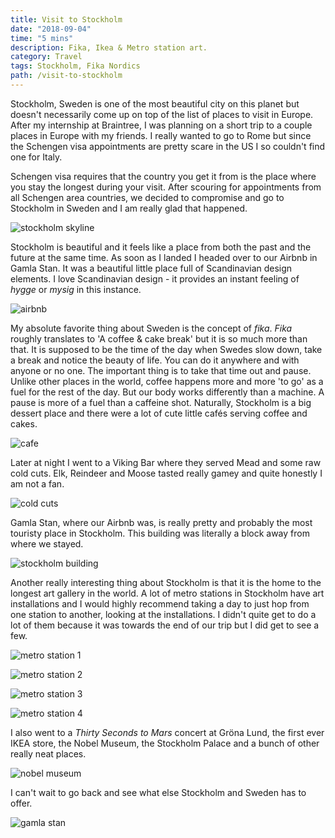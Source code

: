 ```yaml
---
title: Visit to Stockholm
date: "2018-09-04"
time: "5 mins"
description: Fika, Ikea & Metro station art.
category: Travel
tags: Stockholm, Fika Nordics
path: /visit-to-stockholm
---
```


Stockholm, Sweden is one of the most beautiful city on this planet but doesn't necessarily come up on top of the list of places to visit in Europe. After my internship at Braintree, I was planning on a short trip to a couple places in Europe with my friends. I really wanted to go to Rome but since the Schengen visa appointments are pretty scare in the US I so couldn't find one for Italy.

Schengen visa requires that the country you get it from is the place where you stay the longest during your visit. After scouring for appointments from all Schengen area countries, we decided to compromise and go to Stockholm in Sweden and I am really glad that happened.

![stockholm skyline](./image1.jpeg)

Stockholm is beautiful and it feels like a place from both the past and the future at the same time. As soon as I landed I headed over to our Airbnb in Gamla Stan. It was a beautiful little place full of Scandinavian design elements. I love Scandinavian design - it provides an instant feeling of _hygge_ or _mysig_ in this instance.  

![airbnb](./image2.png)

My absolute favorite thing about Sweden is the concept of _fika_. _Fika_ roughly translates to 'A coffee & cake break' but it is so much more than that. It is supposed to be the time of the day when Swedes slow down, take a break and notice the beauty of life. You can do it anywhere and with anyone or no one. The important thing is to take that time out and pause. Unlike other places in the world, coffee happens more and more 'to go' as a fuel for the rest of the day. But our body works differently than a machine. A pause is more of a fuel than a caffeine shot. Naturally, Stockholm is a big dessert place and there were a lot of cute little cafés serving coffee and cakes.

![cafe](./image3.jpeg)

Later at night I went to a Viking Bar where they served Mead and some raw cold cuts. Elk, Reindeer and Moose tasted really gamey and quite honestly I am not a fan.

![cold cuts](./image4.jpeg)

Gamla Stan, where our Airbnb was, is really pretty and probably the most touristy place in Stockholm. This building was literally a block away from where we stayed.

![stockholm building](./image5.jpeg)

Another really interesting thing about Stockholm is that it is the home to the longest art gallery in the world. A lot of metro stations in Stockholm have art installations and I would highly recommend taking a day to just hop from one station to another, looking at the installations. I didn't quite get to do a lot of them because it was towards the end of our trip but I did get to see a few.

![metro station 1](./image6.jpeg)

![metro station 2](./image7.jpeg)

![metro station 3](./image8.jpeg)

![metro station 4](./image9.jpeg)

I also went to a _Thirty Seconds to Mars_ concert at Gröna Lund, the first ever IKEA store, the Nobel Museum, the Stockholm Palace and a bunch of other really neat places.

![nobel museum](./image10.jpeg)

I can't wait to go back and see what else Stockholm and Sweden has to offer.

![gamla stan](./image11.jpeg)

